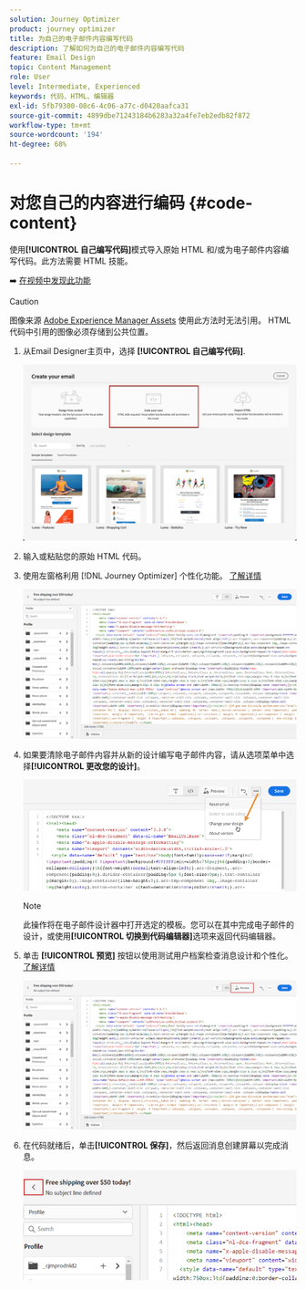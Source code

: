 ```yaml
---
solution: Journey Optimizer
product: journey optimizer
title: 为自己的电子邮件内容编写代码
description: 了解如何为自己的电子邮件内容编写代码
feature: Email Design
topic: Content Management
role: User
level: Intermediate, Experienced
keywords: 代码、HTML、编辑器
exl-id: 5fb79300-08c6-4c06-a77c-d0420aafca31
source-git-commit: 4899dbe71243184b6283a32a4fe7eb2edb82f872
workflow-type: tm+mt
source-wordcount: '194'
ht-degree: 68%

---
```


# 对您自己的内容进行编码 {#code-content}

使用&#x200B;**[!UICONTROL 自己编写代码]**&#x200B;模式导入原始 HTML 和/或为电子邮件内容编写代码。此方法需要 HTML 技能。

➡️ [在视频中发现此功能](#video)

>[!CAUTION]
>
> 图像来源 [Adobe Experience Manager Assets](../content-management/assets.md) 使用此方法时无法引用。 HTML代码中引用的图像必须存储到公共位置。

1. 从Email Designer主页中，选择 **[!UICONTROL 自己编写代码]**.

   ![](assets/code-your-own.png)

1. 输入或粘贴您的原始 HTML 代码。

1. 使用左窗格利用 [!DNL Journey Optimizer] 个性化功能。 [了解详情](../personalization/personalize.md)

   ![](assets/code-editor.png)

1. 如果要清除电子邮件内容并从新的设计编写电子邮件内容，请从选项菜单中选择&#x200B;**[!UICONTROL 更改您的设计]**。

   ![](assets/code-editor-change-design.png)

   >[!NOTE]
   >
   >此操作将在电子邮件设计器中打开选定的模板。您可以在其中完成电子邮件的设计，或使用&#x200B;**[!UICONTROL 切换到代码编辑器]**&#x200B;选项来返回代码编辑器。

1. 单击 **[!UICONTROL 预览]** 按钮以使用测试用户档案检查消息设计和个性化。 [了解详情](../content-management/preview-test.md)

   ![](assets/code-editor-preview.png)

1. 在代码就绪后，单击&#x200B;**[!UICONTROL 保存]**，然后返回消息创建屏幕以完成消息。

   ![](assets/code-editor-save.png)
